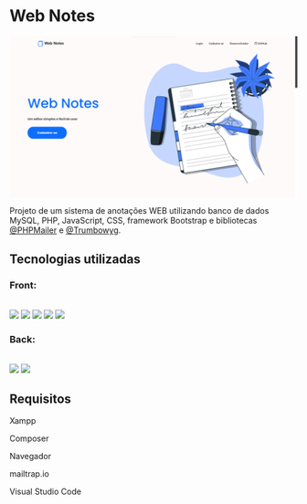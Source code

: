 # Web Notes

<img align="center" with="100%" src="assets/img/webnotes.png" />

Projeto de um sistema de anotações WEB utilizando banco de dados MySQL, PHP, JavaScript, CSS, framework Bootstrap e bibliotecas [@PHPMailer](https://github.com/PHPMailer/PHPMailer) e [@Trumbowyg](https://alex-d.github.io/Trumbowyg/).

## Tecnologias utilizadas

### Front:

<div style="display: inline_block"><br>

  <img src="https://img.shields.io/badge/HTML5-E34F26?style=for-the-badge&logo=html5&logoColor=white" />

  <img src="https://img.shields.io/badge/JavaScript-F7DF1E?style=for-the-badge&logo=javascript&logoColor=black" />

  <img src="https://img.shields.io/badge/CSS3-1572B6?style=for-the-badge&logo=css3&logoColor=white" />

  <img src="https://img.shields.io/badge/Bootstrap-563D7C?style=for-the-badge&logo=bootstrap&logoColor=white" />
  
  <img src="https://img.shields.io/badge/jQuery-0769AD?style=for-the-badge&logo=jquery&logoColor=white" />

</div>

### Back:

<div style="display: inline_block"><br>

  <img src="https://img.shields.io/badge/PHP-777BB4?style=for-the-badge&logo=php&logoColor=white" />
  
  <img src="https://img.shields.io/badge/MySQL-00000F?style=for-the-badge&logo=mysql&logoColor=white" />

</div>

## Requisitos

Xampp

Composer

Navegador

mailtrap.io

Visual Studio Code
